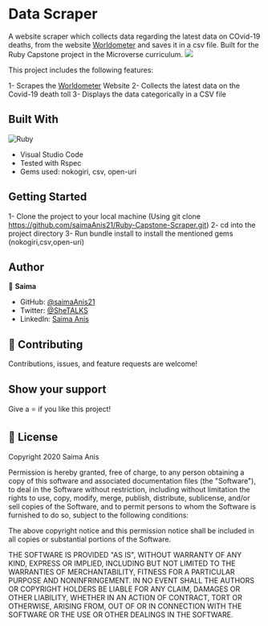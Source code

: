 # Data Scraper
A website scraper which collects data regarding the latest data on COvid-19 deaths, from the website
[Worldometer](https://www.worldometers.info/coronavirus/coronavirus-death-toll/) and saves it in a csv file.
Built for the Ruby Capstone project in the Microverse curriculum.
![](https://img.shields.io/badge/Microverse-blueviolet)

This project includes the following features:

1- Scrapes the [Worldometer](https://www.worldometers.info/coronavirus/coronavirus-death-toll/) Website
2- Collects the latest data on the Covid-19 death toll
3- Displays the data categorically in a CSV file

## Built With

![Ruby](https://www.vectorlogo.zone/logos/ruby-lang/ruby-lang-horizontal.svg)
- Visual Studio Code
- Tested with Rspec
- Gems used: nokogiri, csv, open-uri

## Getting Started

1- Clone the project to your local machine (Using git clone https://github.com/saimaAnis21/Ruby-Capstone-Scraper.git)
2- cd into the project directory
3- Run bundle install to install the mentioned gems (nokogiri,csv,open-uri)

## Author

👤 **Saima**

- GitHub: [@saimaAnis21](https://github.com/saimaAnis21)
- Twitter: [@SheTALKS](https://twitter.com/SheTALKS6)
- LinkedIn: [Saima Anis](https://www.linkedin.com/in/saima-anis-3a07921b2/)


## 🤝 Contributing

Contributions, issues, and feature requests are welcome!


## Show your support

Give a ⭐️ if you like this project!

## 📝 License

Copyright 2020 Saima Anis

Permission is hereby granted, free of charge, to any person obtaining a copy of this software and associated documentation files (the "Software"), to deal in the Software without restriction, including without limitation the rights to use, copy, modify, merge, publish, distribute, sublicense, and/or sell copies of the Software, and to permit persons to whom the Software is furnished to do so, subject to the following conditions:

The above copyright notice and this permission notice shall be included in all copies or substantial portions of the Software.

THE SOFTWARE IS PROVIDED "AS IS", WITHOUT WARRANTY OF ANY KIND, EXPRESS OR IMPLIED, INCLUDING BUT NOT LIMITED TO THE WARRANTIES OF MERCHANTABILITY, FITNESS FOR A PARTICULAR PURPOSE AND NONINFRINGEMENT. IN NO EVENT SHALL THE AUTHORS OR COPYRIGHT HOLDERS BE LIABLE FOR ANY CLAIM, DAMAGES OR OTHER LIABILITY, WHETHER IN AN ACTION OF CONTRACT, TORT OR OTHERWISE, ARISING FROM, OUT OF OR IN CONNECTION WITH THE SOFTWARE OR THE USE OR OTHER DEALINGS IN THE SOFTWARE.